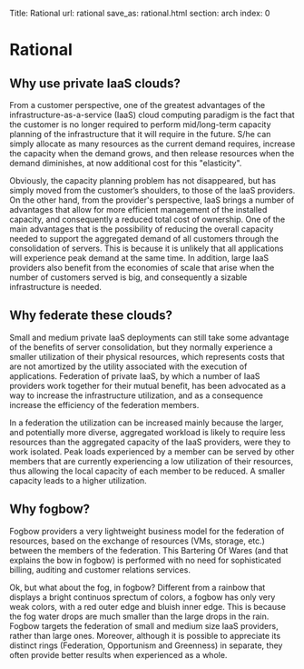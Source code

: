 Title: Rational
url: rational
save_as: rational.html
section: arch
index: 0

# Rational

## Why use private IaaS clouds?

From a customer perspective, one of the greatest advantages of the infrastructure-as-a-service (IaaS) cloud computing paradigm is the fact that the customer is no longer required to perform mid/long-term capacity planning of the infrastructure that it will require in the future. S/he can simply allocate as many resources as the current demand requires, increase the capacity when the demand grows, and then release resources when the demand diminishes, at now additional cost for this "elasticity".

Obviously, the capacity planning problem has not disappeared, but has simply moved from the customer’s shoulders, to those of the IaaS providers. On the other hand, from the provider's perspective, IaaS brings a number of advantages that allow for more efficient management of the installed capacity, and consequently a reduced total cost of ownership. One of the main advantages that is the possibility of reducing the overall capacity needed to support the aggregated demand of all customers through the consolidation of servers. This is because it is unlikely that all applications will experience peak demand at the same time. In addition, large IaaS providers also benefit from the economies of scale that arise when the number of customers served is big, and consequently a sizable infrastructure is needed.

## Why federate these clouds?

Small and medium private IaaS deployments can still take some advantage of the benefits of server consolidation, but they normally experience a smaller utilization of their physical resources, which represents costs that are not amortized by the utility associated with the execution of applications. Federation of private IaaS, by which a number of IaaS providers work together for their mutual benefit, has been advocated as a way to increase the infrastructure utilization, and as a consequence increase the efficiency of the federation members.

In a federation the utilization can be increased mainly because the larger, and potentially more diverse, aggregated workload is likely to require less resources than the aggregated capacity of the IaaS providers, were they to work isolated. Peak loads experienced by a member can be served by other members that are currently experiencing a low utilization of their resources, thus allowing the local capacity of each member to be reduced. A smaller capacity leads to a higher utilization.

## Why fogbow?

Fogbow providers a very lightweight business model for the federation of resources, based on the exchange of resources (VMs, storage, etc.) between the members of the federation. This Bartering Of Wares (and that explains the bow in fogbow) is performed with no need for sophisticated billing, auditing and customer relations services.

Ok, but what about the fog, in fogbow? Different from a rainbow that displays a bright continuos sprectum of colors, a fogbow has only very weak colors, with a red outer edge and bluish inner edge. This is because the fog water drops are much smaller than the large drops in the rain. Fogbow targets the federation of small and medium size IaaS providers, rather than large ones. Moreover, although it is possible to appreciate its distinct rings (Federation, Opportunism and Greenness) in separate, they often provide better results when experienced as a whole.

